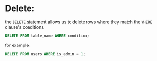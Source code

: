 # Delete:

the `DELETE` statement allows us to delete rows where they match the `WHERE` clause's conditions.

```sql
DELETE FROM table_name WHERE condition;
```

for example:

```sql
DELETE FROM users WHERE is_admin = 1;
```
